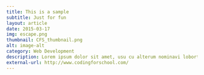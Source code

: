 ```yaml
---
title: This is a sample
subtitle: Just for fun
layout: article
date: 2015-03-17
img: escape.png
thumbnail: CFS_thumbnail.png
alt: image-alt
category: Web Development
description: Lorem ipsum dolor sit amet, usu cu alterum nominavi lobortis. At duo novum diceret. Tantas apeirian vix et, usu sanctus postulant inciderint ut, populo diceret necessitatibus in vim. Cu eum dicam feugiat noluisse.
external-url: http://www.codingforschool.com/
---
```

